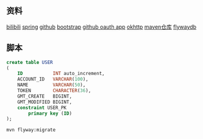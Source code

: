 ## 资料
[bilibili](https://www.bilibili.com/video/av62800055?p=4)
[spring](https://spring.io/guides/gs/serving-web-content/)
[github](https://github.com/hehen/lifelong)
[bootstrap](https://v3.bootcss.com)
[github oauth app](https://developer.github.com/apps/building-oauth-apps/authorizing-oauth-apps/)
[okhttp](https://square.github.io/okhttp/)
[maven仓库](https://mvnrepository.com/)
[flywaydb](https://flywaydb.org/getstarted/firststeps/maven)

## 脚本
```sql
create table USER
(
    ID           INT auto_increment,
    ACCOUNT_ID   VARCHAR(100),
    NAME         VARCHAR(50),
    TOKEN        CHARACTER(36),
    GMT_CREATE   BIGINT,
    GMT_MODIFIED BIGINT,
    constraint USER_PK
        primary key (ID)
);

```


```bash
mvn flyway:migrate
```
